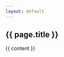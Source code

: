 ```yaml
---
layout: default
---
```

<div id="article-container">
<h2 class="title">{{ page.title }}</h2>
{{ content }}
</div>
